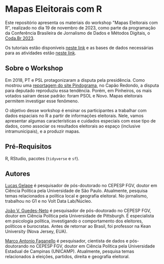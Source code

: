 # Mapas Eleitorais com R

Este repositório apresenta os materiais do workshop "Mapas Eleitorais com R", realizado no dia 19 de novembro de 2023, como parte da programação da Conferência Brasileira de Jornalismo de Dados e Métodos Digitais, o [Coda.Br 2023](https://escoladedados.org/coda/coda2023/).

Os tutoriais estão disponíveis [neste link](https://gv-cepesp.github.io/mapaseleitorais2023/) e as bases de dados necessárias para as atividades estão [neste link](https://drive.google.com/drive/folders/1Ws_9aE9ueYrcle9--NSaAIBRQS57KNED?usp=sharing).

## Sobre o Workshop

Em 2018, PT e PSL protagonizaram a disputa pela presidência. Como mostrou uma [reportagem do site Pindograma](https://pindograma.com.br/2020/09/18/polarizacoes.html), no Capão Redondo, a disputa para deputado reproduziu essa tendência. Porém, em Pinheiros, os mais votados saíram desse padrão: foram PSOL e Novo. Mapas eleitorais permitem investigar esse fenômeno.

O objetivo desse workshop é ensinar os participantes a trabalhar com dados espaciais no R a partir de informações eleitorais. Nele, vamos apresentar algumas características e cuidados especiais com esse tipo de dados, como associar os resultados eleitorais ao espaço (inclusive intramunicipais), e a produzir mapas.

## Pré-Requisitos

R, RStudio, pacotes (`tidyverse` e `sf`).

## Autores

[Lucas Gelape](https://lgelape.github.io/) é pesquisador de pós-doutorado no CEPESP FGV, doutor em Ciência Política pela Universidade de São Paulo. Atualmente, pesquisa temas relacionados a política local e geografia eleitoral. No jornalismo, trabalhou no G1 e no Volt Data Lab/Núcleo.

[João V. Guedes-Neto](https://joaoguedesneto.github.io/) é pesquisador de pós-doutorado no CEPESP FGV, doutor em Ciência Política pela Universidade de Pittsburgh. É especialista em psicologia política, investigando o comportamento dos eleitores, políticos e burocratas. Antes de retornar ao Brasil, foi professor na Kean University (Nova Jersey, EUA).

[Marco Antonio Faganello](https://github.com/marcofaga) é pesquisador, cientista de dados e pós-doutorando no CEPESP FGV, doutor em Ciência Política pela Universidade Estadual de Campinas (UNICAMP). Atualmente, pesquisa temas relacionados à eleições, partidos, direita e geografia eleitoral.